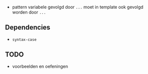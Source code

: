 - pattern variabele gevolgd door `...` moet in template ook gevolgd worden door `...`

## Dependencies
- `syntax-case`

## TODO
- voorbeelden en oefeningen

